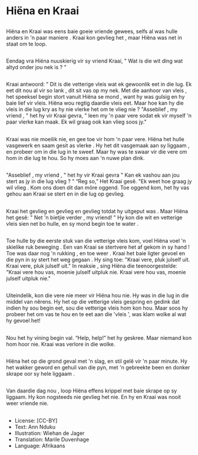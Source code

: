 # Hiëna en Kraai

##
Hiëna en Kraai was eens baie goeie
vriende gewees, selfs al was hulle
anders in 'n paar maniere .
Kraai kon gevlieg het , maar Hiëna
was net in staat om te loop.

##
Eendag vra Hiëna nuuskierig vir sy
vriend Kraai, " Wat is die wit ding
wat altyd onder jou nek is ? "

##
Kraai antwoord: " Dit is die vetterige vleis wat ek gewoonlik eet in
die lug. Ek eet dit nou al vir so lank , dit sit vas op my nek.
Met die aanhoor van vleis , het speeksel begin stort vanuit Hiëna
se mond , want hy was gulsig en hy baie lief vir vleis.
Hiëna wou regtig daardie vleis eet. Maar hoe kan hy die vleis in die
lug kry as hy nie vlerke het om te vlieg nie ?
"Asseblief , my vriend , " het hy vir Kraai gevra, " leen my 'n paar
vere sodat ek vir myself 'n paar vlerke kan maak. Ek wil graag ook
kan vlieg soos jy."

##
Kraai was nie moeilik nie, en gee
toe vir hom 'n paar vere.
Hiëna het hulle vasgewerk en saam
gesit as vlerke . Hy het dit
vasgemaak aan sy liggaam , en
probeer om in die lug in te sweef.
Maar hy was te swaar vir die vere
om hom in die lug te hou.
So hy moes aan 'n nuwe plan dink.

##
"Asseblief , my vriend , " het hy vir
Kraai gevra " Kan ek vashou aan jou
stert as jy in die lug vlieg ? "
“Reg so,” Het Kraai gesê. "Ek weet
hoe graag jy wil vlieg . Kom ons
doen dit dan môre oggend.
Toe oggend kom, het hy vas gehou
aan Kraai se stert en in die lug op
gevlieg.

##
Kraai het gevlieg en gevlieg en
gevlieg totdat hy uitgeput was .
Maar Hiëna het gesê: " Net 'n bietjie
verder , my vriend! "
Hy kon die wit en vetterige vleis
sien net bo hulle, en sy mond begin
toe te water .

##
Toe hulle by die eerste stuk van die vetterige vleis kom, voel Hiëna
voel 'n skielike ruk beweging . Een van Kraai se stertvere het af
gekom in sy hand ! Toe was daar nog 'n rukking , en toe weer .
Kraai het baie ligter gevoel en die pyn in sy stert het weg gegaan .
Hy sing toe:
"Kraai vere, pluk julself uit. Kraai vere, pluk julself uit."
In reaksie , sing Hiëna die teenoorgestelde:
"Kraai vere hou vas, moenie julself uitpluk nie. Kraai vere hou vas,
moenie julself uitpluk nie."

##

##
Uiteindelik, kon die vere nie meer
vir Hiëna hou nie. Hy was in die lug
in die middel van nêrens.
Hy het op die vetterige vleis
gespring en gedink dat indien hy
sou begin eet, sou die vetterige
vleis hom kon hou. Maar soos hy
probeer het om vas te hou en te eet
aan die 'vleis ', was klam wolke al
wat hy gevoel het!

##
Nou het hy vining begin val. “Help,
help!” het hy geskree.
Maar niemand kon hom hoor nie.
Kraai was verlore in die wolke.

##
Hiëna het op die grond geval met 'n
slag, en stil gelê vir 'n paar minute.
Hy het wakker geword en gehuil
van die pyn, met 'n gebreekte been
en donker skrape oor sy hele
liggaam .

##
Van daardie dag nou , loop Hiëna
effens krippel met baie skrape op sy
liggaam.
Hy kon nogsteeds nie gevlieg het
nie.
En hy en Kraai was nooit weer
vriende nie.

##
* License: [CC-BY]
* Text: Ann Nduku
* Illustration: Wiehan de Jager
* Translation: Marile Duvenhage
* Language: Afrikaans
